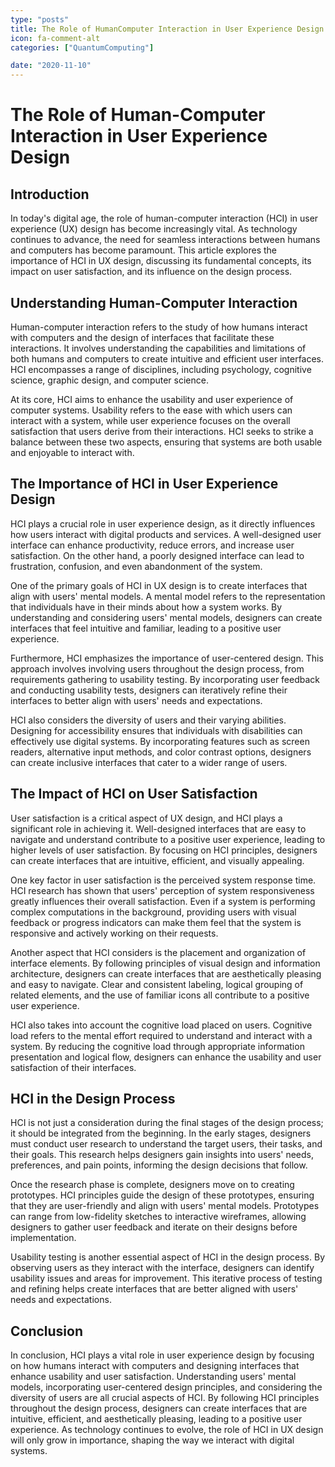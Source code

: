 ```yaml
---
type: "posts"
title: The Role of HumanComputer Interaction in User Experience Design
icon: fa-comment-alt
categories: ["QuantumComputing"]

date: "2020-11-10"
---
```




# The Role of Human-Computer Interaction in User Experience Design

## Introduction

In today's digital age, the role of human-computer interaction (HCI) in user experience (UX) design has become increasingly vital. As technology continues to advance, the need for seamless interactions between humans and computers has become paramount. This article explores the importance of HCI in UX design, discussing its fundamental concepts, its impact on user satisfaction, and its influence on the design process.

## Understanding Human-Computer Interaction

Human-computer interaction refers to the study of how humans interact with computers and the design of interfaces that facilitate these interactions. It involves understanding the capabilities and limitations of both humans and computers to create intuitive and efficient user interfaces. HCI encompasses a range of disciplines, including psychology, cognitive science, graphic design, and computer science.

At its core, HCI aims to enhance the usability and user experience of computer systems. Usability refers to the ease with which users can interact with a system, while user experience focuses on the overall satisfaction that users derive from their interactions. HCI seeks to strike a balance between these two aspects, ensuring that systems are both usable and enjoyable to interact with.

## The Importance of HCI in User Experience Design

HCI plays a crucial role in user experience design, as it directly influences how users interact with digital products and services. A well-designed user interface can enhance productivity, reduce errors, and increase user satisfaction. On the other hand, a poorly designed interface can lead to frustration, confusion, and even abandonment of the system.

One of the primary goals of HCI in UX design is to create interfaces that align with users' mental models. A mental model refers to the representation that individuals have in their minds about how a system works. By understanding and considering users' mental models, designers can create interfaces that feel intuitive and familiar, leading to a positive user experience.

Furthermore, HCI emphasizes the importance of user-centered design. This approach involves involving users throughout the design process, from requirements gathering to usability testing. By incorporating user feedback and conducting usability tests, designers can iteratively refine their interfaces to better align with users' needs and expectations.

HCI also considers the diversity of users and their varying abilities. Designing for accessibility ensures that individuals with disabilities can effectively use digital systems. By incorporating features such as screen readers, alternative input methods, and color contrast options, designers can create inclusive interfaces that cater to a wider range of users.

## The Impact of HCI on User Satisfaction

User satisfaction is a critical aspect of UX design, and HCI plays a significant role in achieving it. Well-designed interfaces that are easy to navigate and understand contribute to a positive user experience, leading to higher levels of user satisfaction. By focusing on HCI principles, designers can create interfaces that are intuitive, efficient, and visually appealing.

One key factor in user satisfaction is the perceived system response time. HCI research has shown that users' perception of system responsiveness greatly influences their overall satisfaction. Even if a system is performing complex computations in the background, providing users with visual feedback or progress indicators can make them feel that the system is responsive and actively working on their requests.

Another aspect that HCI considers is the placement and organization of interface elements. By following principles of visual design and information architecture, designers can create interfaces that are aesthetically pleasing and easy to navigate. Clear and consistent labeling, logical grouping of related elements, and the use of familiar icons all contribute to a positive user experience.

HCI also takes into account the cognitive load placed on users. Cognitive load refers to the mental effort required to understand and interact with a system. By reducing the cognitive load through appropriate information presentation and logical flow, designers can enhance the usability and user satisfaction of their interfaces.

## HCI in the Design Process

HCI is not just a consideration during the final stages of the design process; it should be integrated from the beginning. In the early stages, designers must conduct user research to understand the target users, their tasks, and their goals. This research helps designers gain insights into users' needs, preferences, and pain points, informing the design decisions that follow.

Once the research phase is complete, designers move on to creating prototypes. HCI principles guide the design of these prototypes, ensuring that they are user-friendly and align with users' mental models. Prototypes can range from low-fidelity sketches to interactive wireframes, allowing designers to gather user feedback and iterate on their designs before implementation.

Usability testing is another essential aspect of HCI in the design process. By observing users as they interact with the interface, designers can identify usability issues and areas for improvement. This iterative process of testing and refining helps create interfaces that are better aligned with users' needs and expectations.

## Conclusion

In conclusion, HCI plays a vital role in user experience design by focusing on how humans interact with computers and designing interfaces that enhance usability and user satisfaction. Understanding users' mental models, incorporating user-centered design principles, and considering the diversity of users are all crucial aspects of HCI. By following HCI principles throughout the design process, designers can create interfaces that are intuitive, efficient, and aesthetically pleasing, leading to a positive user experience. As technology continues to evolve, the role of HCI in UX design will only grow in importance, shaping the way we interact with digital systems.